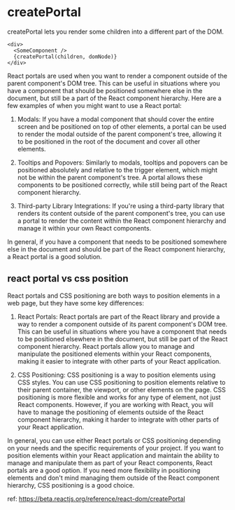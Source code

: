 # createPortal
createPortal lets you render some children into a different part of the DOM.

```
<div>
  <SomeComponent />
  {createPortal(children, domNode)}
</div>
```

React portals are used when you want to render a component outside of the parent component's DOM tree. This can be useful in situations where you have a component that should be positioned somewhere else in the document, but still be a part of the React component hierarchy. Here are a few examples of when you might want to use a React portal:

1. Modals: If you have a modal component that should cover the entire screen and be positioned on top of other elements, a portal can be used to render the modal outside of the parent component's tree, allowing it to be positioned in the root of the document and cover all other elements.

2. Tooltips and Popovers: Similarly to modals, tooltips and popovers can be positioned absolutely and relative to the trigger element, which might not be within the parent component's tree. A portal allows these components to be positioned correctly, while still being part of the React component hierarchy.

3. Third-party Library Integrations: If you're using a third-party library that renders its content outside of the parent component's tree, you can use a portal to render the content within the React component hierarchy and manage it within your own React components.

In general, if you have a component that needs to be positioned somewhere else in the document and should be part of the React component hierarchy, a React portal is a good solution.

## react portal vs css position

React portals and CSS positioning are both ways to position elements in a web page, but they have some key differences:

1. React Portals: React portals are part of the React library and provide a way to render a component outside of its parent component's DOM tree. This can be useful in situations where you have a component that needs to be positioned elsewhere in the document, but still be part of the React component hierarchy. React portals allow you to manage and manipulate the positioned elements within your React components, making it easier to integrate with other parts of your React application.

2. CSS Positioning: CSS positioning is a way to position elements using CSS styles. You can use CSS positioning to position elements relative to their parent container, the viewport, or other elements on the page. CSS positioning is more flexible and works for any type of element, not just React components. However, if you are working with React, you will have to manage the positioning of elements outside of the React component hierarchy, making it harder to integrate with other parts of your React application.

In general, you can use either React portals or CSS positioning depending on your needs and the specific requirements of your project. If you want to position elements within your React application and maintain the ability to manage and manipulate them as part of your React components, React portals are a good option. If you need more flexibility in positioning elements and don't mind managing them outside of the React component hierarchy, CSS positioning is a good choice.


ref: https://beta.reactjs.org/reference/react-dom/createPortal